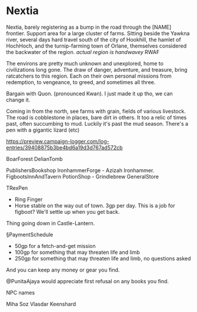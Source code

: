 # Nextia

Nextia, barely registering as a bump in the road through the [NAME]
frontier. Support area for a large cluster of farms. Sitting beside
the Yawkna river, several days hard travel south of the city of Hookhill,
the hamlet of HochHoch, and the turnip-farming town of Orlane, themselves
considered the backwater of the region. _actual region is handwavey_
RWAF


The environs are pretty much unknown and unexplored, home to
civilizations long gone. The draw of danger, adventure, and treasure,
bring ratcatchers to this region. Each on their own personal missions
from redemption, to vengeance, to greed, and sometimes all three.

Bargain with Quon. (pronounced Kwan). I just made it up tho, we can change it.

Coming in from the north, see farms with grain, fields of various
livestock. The road is cobblestone in places, bare dirt in others. It
too a relic of times past, often succumbing to mud. Luckily it's past
the mud season. There's a pen with a gigantic lizard (etc)

https://preview.campaign-logger.com/log-entries/39408875b3be4bd6a19d3d767ad572cb


BoarForest
DelianTomb

PublishersBookshop
IronhammerForge - Azizah Ironhammer.
FigbootsInnAndTavern
PotionShop - Grindlebrew
GeneralStore

TRexPen


* Ring Finger
* Horse stable on the way out of town.  3gp per day.  This is a job for figboot?
  We'll settle up when you get back.

Thing going down in Castle-Lantern.




§PaymentSchedule

* 50gp for a fetch-and-get mission
* 100gp for something that may threaten life and limb
* 250gp for something that may threaten life and limb, no questions asked

And you can keep any money or gear you find.

@PunitaAjaya would appreciate first refusal on any books you find.

NPC names

Miha Soz
Vlasdar Keenshard
